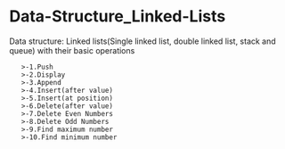 # Data-Structure_Linked-Lists
Data structure: Linked lists(Single linked list, double linked list, stack and queue) with their basic operations 
```
   >-1.Push
   >-2.Display
   >-3.Append
   >-4.Insert(after value)
   >-5.Insert(at position)
   >-6.Delete(after value)
   >-7.Delete Even Numbers
   >-8.Delete Odd Numbers
   >-9.Find maximum number
   >-10.Find minimum number
```
